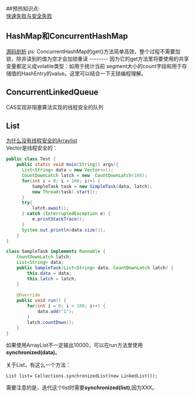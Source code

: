 ##预热知识点:  
 [快速失败与安全失败](https://blog.csdn.net/u010889616/article/details/79954413)
 
## HashMap和ConcurrentHashMap
[源码剖析](http://www.importnew.com/28263.html)
ps: ConcurrentHashMap的get()方法简单高效，整个过程不需要加锁，除非读到的值为空才会加锁重读 -------- 因为它的get方法里将要使用的共享变量都定义成volatile类型：如用于统计当前
segment大小的count字段和用于存储值的HashEntry的value。这里可以结合一下无锁编程理解。
## ConcurrentLinkedQueue
CAS实现非阻塞算法实现的线程安全的队列

## List
[为什么没有线程安全的Arraylist](http://ifeve.com/why-is-there-not-concurrent-arraylist-in-java-util-concurrent-package/)  
Vector是线程安全的：
```java
public class Test {
    public static void main(String[] args){
      List<String> data = new Vector<>();
      CountDownLatch latch = new  CountDownLatch(100);
      for(int i = 0; i < 100; i++) {
          SampleTask task = new SimpleTask(data, latch);
          new Thread(task).start();
      }
      try{
          latch.await();
      } catch (InterruptedException e) {
          e.printStackTrace();
      }
      System.out.println(data.size());
    }
}

class SampleTask implements Runnable {
    CountDownLatch latch;
    List<String> data;
    public SampleTask(List<String> data, CountDownLatch latch) {
        this.data = data;
        this.latch = latch;
    }
    
    @Override
    public void run() {
        for(int i = 0; i < 100; i++) {
            data.add("1");
        }
        latch.countDown();
    }
}
```
如果使用ArrayList不一定输出10000，可以在run方法里使用**synchronized(data)**。

关于List，有这么一个方法：
```text
List list= Collections.synchronizedList(new LinkedList());
```
需要注意的是，迭代这个list时需要**synchronized(list)**,因为XXX。